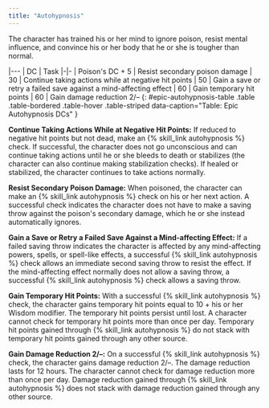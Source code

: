 ```yaml
---
title: "Autohypnosis"
---
```

The character has trained his or her mind to ignore poison, resist mental influence, and convince his or her body that he or she is tougher than normal.

|---
| DC | Task
|-|-
| Poison's DC + 5 | Resist secondary poison damage
| 30 | Continue taking actions while at negative hit points
| 50 | Gain a save or retry a failed save against a mind-affecting effect
| 60 | Gain temporary hit points
| 60 | Gain damage reduction 2/&ndash;
{: #epic-autohypnosis-table .table .table-bordered .table-hover .table-striped data-caption="Table: Epic Autohypnosis DCs" }

**Continue Taking Actions While at Negative Hit Points:** If reduced to negative hit points but not dead, make an {% skill_link autohypnosis %} check. If successful, the character does not go unconscious and can continue taking actions until he or she bleeds to death or stabilizes (the character can also continue making stabilization checks). If healed or stabilized, the character continues to take actions normally.

**Resist Secondary Poison Damage:** When poisoned, the character can make an {% skill_link autohypnosis %} check on his or her next action. A successful check indicates the character does not have to make a saving throw against the poison's secondary damage, which he or she instead automatically ignores.

**Gain a Save or Retry a Failed Save Against a Mind-affecting Effect:** If a failed saving throw indicates the character is affected by any mind-affecting powers, spells, or spell-like effects, a successful {% skill_link autohypnosis %} check allows an immediate second saving throw to resist the effect. If the mind-affecting effect normally does not allow a saving throw, a successful {% skill_link autohypnosis %} check allows a saving throw.

**Gain Temporary Hit Points:** With a successful {% skill_link autohypnosis %} check, the character gains temporary hit points equal to 10 + his or her Wisdom modifier. The temporary hit points persist until lost. A character cannot check for temporary hit points more than once per day. Temporary hit points gained through {% skill_link autohypnosis %} do not stack with temporary hit points gained through any other source.

**Gain Damage Reduction 2/&ndash;:** On a successful {% skill_link autohypnosis %} check, the character gains damage reduction 2/&ndash;. The damage reduction lasts for 12 hours. The character cannot check for damage reduction more than once per day. Damage reduction gained through {% skill_link autohypnosis %} does not stack with damage reduction gained through any other source.

